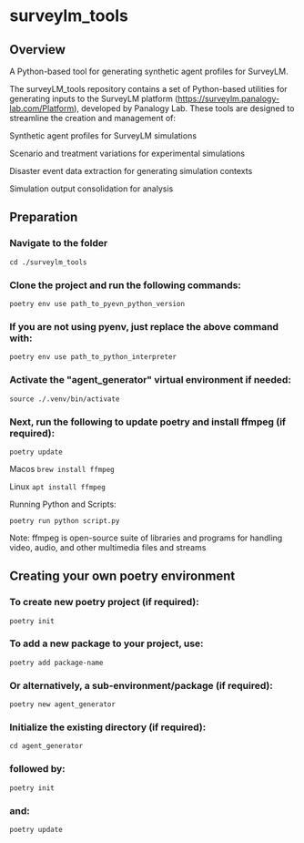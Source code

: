 # surveylm_tools

## Overview
A Python-based tool for generating synthetic agent profiles for SurveyLM.

The surveyLM_tools repository contains a set of Python-based utilities for generating inputs to the SurveyLM platform (https://surveylm.panalogy-lab.com/Platform), developed by Panalogy Lab.
These tools are designed to streamline the creation and management of:

Synthetic agent profiles for SurveyLM simulations

Scenario and treatment variations for experimental simulations

Disaster event data extraction for generating simulation contexts

Simulation output consolidation for analysis

## Preparation
 
### Navigate to the folder

```cd ./surveylm_tools```

### Clone the project and run the following commands:

```poetry env use path_to_pyevn_python_version```

### If you are not using pyenv, just replace the above command with:

```poetry env use path_to_python_interpreter```

### Activate the "agent_generator" virtual environment if needed:

```source ./.venv/bin/activate```

### Next, run the following to update poetry and install ffmpeg (if required):

```poetry update```

Macos
```brew install ffmpeg```

Linux
```apt install ffmpeg```

Running Python and Scripts:

```poetry run python script.py```

Note: ffmpeg is open-source suite of libraries and programs for handling video, audio, and other multimedia files and streams


## Creating your own poetry environment

### To create new poetry project (if required):

```poetry init```


### To add a new package to your project, use:

```poetry add package-name```

### Or alternatively, a sub-environment/package (if required): 

```poetry new agent_generator```

### Initialize the existing directory (if required):

```cd agent_generator``` 

### followed by:

```poetry init```

### and:

```poetry update```



